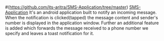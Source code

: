 #(https://github.com/its-aritra/SMS-Application/tree/master) [SMS-Application](https://github.com/its-aritra/SMS-Application/tree/master)
It's an android application built to notify an incoming message. When the notification is clicked(tapped) the message content and sender's number is displayed in the application window.
Further an additional feature is added which forwards the message received to a phone number we specify and leaves a toast notification for it.
